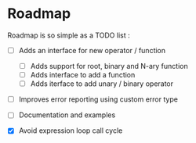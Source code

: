 # Roadmap


Roadmap is so simple as a TODO list :

- [ ] Adds an interface for new operator / function
  - [ ] Adds support for root, binary and N-ary function
  - [ ] Adds interface to add a function
  - [ ] Adds iterface to add unary / binary operator
- [ ] Improves error reporting using custom error type
- [ ] Documentation and examples
- [x] Avoid expression loop call cycle

